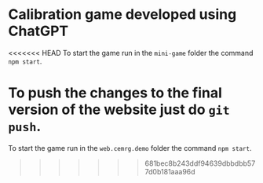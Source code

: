 # Calibration game developed using ChatGPT
<<<<<<< HEAD
To start the game run in the `mini-game` folder the command `npm start`.

To push the changes to the final version of the website just do `git push`.
=======
To start the game run in the `web.cemrg.demo` folder the command `npm start`.
>>>>>>> 681bec8b243ddf94639dbbdbb577d0b181aaa96d
